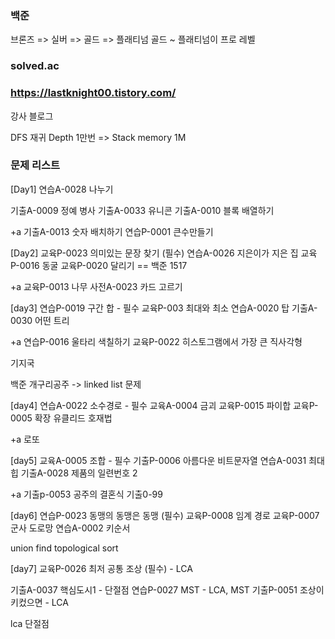 ### 백준
브론즈 => 실버 => 골드 => 플래티넘
골드 ~ 플래티넘이 프로 레벨

### solved.ac

### https://lastknight00.tistory.com/
강사 블로그

DFS
재귀 Depth 1만번 => Stack memory 1M

### 문제 리스트
[Day1]
연습A-0028 나누기

기출A-0009 정예 병사
기출A-0033 유니콘
기출A-0010 블록 배열하기

+a
기출A-0013 숫자 배치하기
연습P-0001 큰수만들기

[Day2]
교육P-0023 의미있는 문장 찾기 (필수)
연습A-0026 지은이가 지은 집
교육P-0016 동굴
교육P-0020 달리기 == 백준 1517

+a
교육P-0013 나무
사전A-0023 카드 고르기

[day3]
연습P-0019 구간 합 - 필수
교육P-003 최대와 최소
연습A-0020 탑
기출A-0030 어떤 트리

+a
연습P-0016 울타리 색칠하기
교육P-0022 히스토그램에서 가장 큰 직사각형

기지국

백준 개구리공주 -> linked list 문제

[day4]
연습A-0022 소수경로 - 필수
교육A-0004 금괴
교육P-0015 파이합
교육P-0005 확장 유클리드 호재법

+a
로또

[day5]
교육A-0005 조합 - 필수
기출P-0006 아름다운 비트문자열
연습A-0031 최대힙
기출A-0028 제품의 일련번호 2

+a
기출p-0053 공주의 결혼식
기출0-99

[day6]
연습P-0023 동맹의 동맹은 동맹 (필수)
교육P-0008 임계 경로
교육P-0007 군사 도로망
연습A-0002 키순서

union find
topological sort

[day7]
교육P-0026 최저 공통 조상 (필수) - LCA

기출A-0037 핵심도시1 - 단절점
연습P-0027 MST - LCA, MST
기출P-0051 조상이 키컸으면 - LCA

lca
단절점


